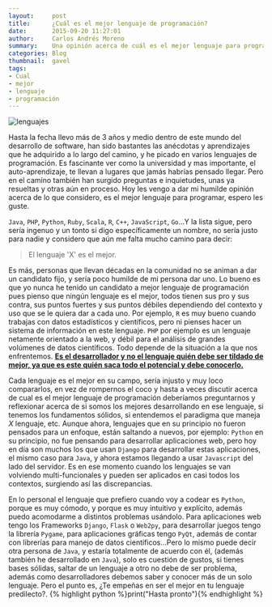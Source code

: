 ```yaml
---
layout:     post
title:      ¿Cuál es el mejor lenguaje de programación?
date:       2015-09-20 11:27:01
author:     Carlos Andrés Moreno
summary:    Una opinión acerca de cuál es el mejor lenguaje para programar.
categories: Blog
thumbnail:  gavel
tags:
- Cual
- mejor
- lenguaje
- programación
---
```


![lenguajes][1]

Hasta la fecha llevo más de 3 años y medio dentro de este mundo del desarrollo de software, han sido bastantes las anécdotas y aprendizajes que he adquirido a lo largo del camino, y he picado en varios lenguajes de programación. Es fascinante ver como la universidad y mas importante, el auto-aprendizaje, te llevan a lugares que jamás habrías pensado llegar. Pero en el camino también han surgido preguntas e inquietudes, unas ya resueltas y otras aún en proceso. Hoy les vengo a dar mi humilde opinión acerca de lo que considero, es el mejor lenguaje para programar, espero les guste.

`Java`, `PHP`, `Python`, `Ruby`, `Scala`, `R`, `C++`, `JavaScript`, `Go`...Y la lista sigue, pero sería ingenuo y un tonto si digo específicamente un nombre, no sería justo para nadie y considero que aún me falta mucho camino para decir:

>El lenguaje 'X' es el mejor.

Es más, personas que llevan décadas en la comunidad no se animan a dar un candidato fijo, y sería poco humilde de mi persona dar uno. Lo bueno es que yo nunca he tenido un candidato a mejor lenguaje de programación pues pienso que ningún lenguaje es el mejor, todos tienen sus pro y sus contra, sus puntos fuertes y sus puntos débiles dependiendo del contexto y uso que se le quiera dar a cada uno. Por ejemplo, `R` es muy bueno cuando trabajas con datos estadísticos y científicos, pero ni pienses hacer un sistema de información en este lenguaje. `PHP` por ejemplo es un lenguaje netamente orientado a la web, y débil para el análisis de grandes volúmenes de datos científicos. Todo depende de la situación a la que nos enfrentemos. <ins>**Es el desarrollador y no el lenguaje quién debe ser tildado de mejor, ya que es este quién saca todo el potencial y debe conocerlo.**</ins> 

Cada lenguaje es el mejor en su campo, sería injusto y muy loco compararlos, en vez de rompernos el coco y hasta a veces discutir acerca de cual es el mejor lenguaje de programación deberíamos preguntarnos y reflexionar acerca de si somos los mejores desarrollando en ese lenguaje, si tenemos los fundamentos sólidos, si entendemos el paradigma que maneja _X_ lenguaje, etc. Aunque ahora, lenguajes que en su principio no fueron pensados para un enfoque, están saltando a nuevos, por ejemplo: `Python` en su principio, no fue pensando para desarrollar aplicaciones web, pero hoy en día son muchos los que usan `Django` para desarrollar estas aplicaciones, el mismo caso para `Java`, y ahora estamos llegando a usar `Javascript` del lado del servidor. Es en ese momento cuando los lenguajes se van volviendo multi-funcionales y pueden ser aplicados en casi todos los contextos, surgiendo así las discrepancias.

En lo personal el lenguaje que prefiero cuando voy a codear es `Python`, porque es muy cómodo, y porque es muy intuitivo y explícito, además puedo acomodarme a distintos problemas usándolo. Para aplicaciones web tengo los Frameworks `Django`, `Flask` o `Web2py`, para desarrollar juegos tengo la librería `Pygame`, para aplicaciones gráficas tengo `PyQt`, además de contar con librerías para manejo de datos científicos...Pero lo mismo puede decir otra persona de `Java`, y estaría totalmente de acuerdo con él, (además también he desarrollado en `Java`), solo es cuestión de gustos, si tienes bases sólidas, saltar de un lenguaje a otro no debe de ser problema, además como desarrolladores debemos saber y conocer más de un solo lenguaje. Pero el punto es, ¿Te empeñas en ser el mejor en tu lenguaje predilecto?.
{% highlight python %}print("Hasta pronto"){% endhighlight %}

[1]:../../../../../../images/2015-09-20/lenguajes.jpg